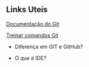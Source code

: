 ## Links Uteis

[Documentação do Git](https://git-scm.com/docs)

[Treinar comandos Git](https://learngitbranching.js.org/?NODEMO=&locale=pt_BR)

* Diferença em GIT e GitHub?

* O que é IDE?
